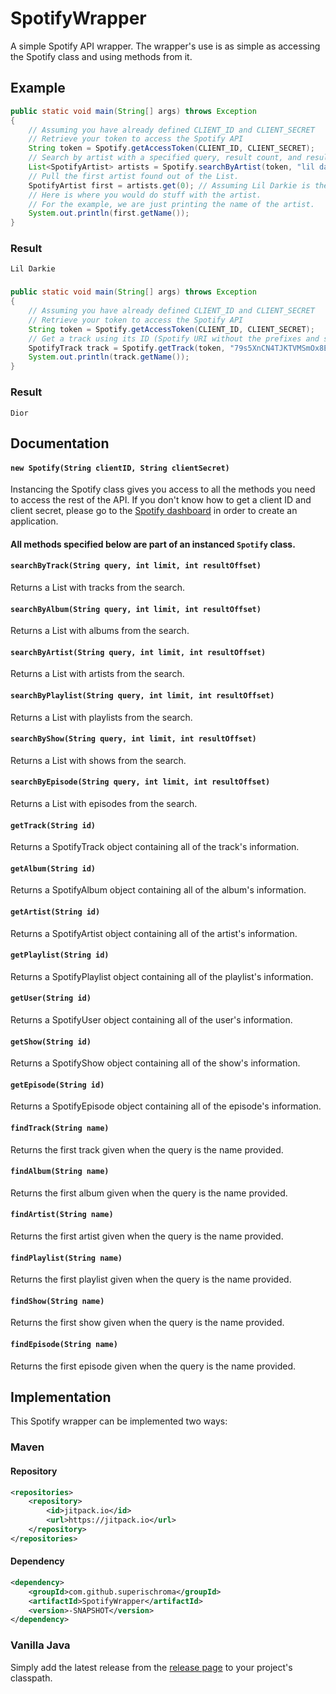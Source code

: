 # SpotifyWrapper
A simple Spotify API wrapper.
The wrapper's use is as simple as accessing the Spotify class and using methods from it.

## Example
```java
public static void main(String[] args) throws Exception
{
    // Assuming you have already defined CLIENT_ID and CLIENT_SECRET
    // Retrieve your token to access the Spotify API
    String token = Spotify.getAccessToken(CLIENT_ID, CLIENT_SECRET);
    // Search by artist with a specified query, result count, and result starting point and store the results in a List.
    List<SpotifyArtist> artists = Spotify.searchByArtist(token, "lil darkie", 10, 0);
    // Pull the first artist found out of the List.
    SpotifyArtist first = artists.get(0); // Assuming Lil Darkie is the first result.
    // Here is where you would do stuff with the artist.
    // For the example, we are just printing the name of the artist.
    System.out.println(first.getName());
}
```

### Result
```Lil Darkie```
###
```java
public static void main(String[] args) throws Exception
{
    // Assuming you have already defined CLIENT_ID and CLIENT_SECRET
    // Retrieve your token to access the Spotify API
    String token = Spotify.getAccessToken(CLIENT_ID, CLIENT_SECRET);
    // Get a track using its ID (Spotify URI without the prefixes and such)
    SpotifyTrack track = Spotify.getTrack(token, "79s5XnCN4TJKTVMSmOx8Ep");
    System.out.println(track.getName());
}
```

### Result
```Dior```
## Documentation
#### `new Spotify(String clientID, String clientSecret)`
Instancing the Spotify class gives you access to all the methods you need to access the rest of the API. If you don't know how to get a client ID and client secret, please go to the [Spotify dashboard](https://developer.spotify.com/dashboard/) in order to create an application.
#### All methods specified below are part of an instanced `Spotify` class.
#### `searchByTrack(String query, int limit, int resultOffset)`
Returns a List with tracks from the search.
#### `searchByAlbum(String query, int limit, int resultOffset)`
Returns a List with albums from the search.
#### `searchByArtist(String query, int limit, int resultOffset)`
Returns a List with artists from the search.
#### `searchByPlaylist(String query, int limit, int resultOffset)`
Returns a List with playlists from the search.
#### `searchByShow(String query, int limit, int resultOffset)`
Returns a List with shows from the search.
#### `searchByEpisode(String query, int limit, int resultOffset)`
Returns a List with episodes from the search.
#### `getTrack(String id)`
Returns a SpotifyTrack object containing all of the track's information.
#### `getAlbum(String id)`
Returns a SpotifyAlbum object containing all of the album's information.
#### `getArtist(String id)`
Returns a SpotifyArtist object containing all of the artist's information.
#### `getPlaylist(String id)`
Returns a SpotifyPlaylist object containing all of the playlist's information.
#### `getUser(String id)`
Returns a SpotifyUser object containing all of the user's information.
#### `getShow(String id)`
Returns a SpotifyShow object containing all of the show's information.
#### `getEpisode(String id)`
Returns a SpotifyEpisode object containing all of the episode's information.
#### `findTrack(String name)`
Returns the first track given when the query is the name provided.
#### `findAlbum(String name)`
Returns the first album given when the query is the name provided.
#### `findArtist(String name)`
Returns the first artist given when the query is the name provided.
#### `findPlaylist(String name)`
Returns the first playlist given when the query is the name provided.
#### `findShow(String name)`
Returns the first show given when the query is the name provided.
#### `findEpisode(String name)`
Returns the first episode given when the query is the name provided.
## Implementation
This Spotify wrapper can be implemented two ways:
### Maven
#### Repository
```xml
<repositories>
    <repository>
        <id>jitpack.io</id>
        <url>https://jitpack.io</url>
    </repository>
</repositories>
```
#### Dependency
```xml
<dependency>
    <groupId>com.github.superischroma</groupId>
    <artifactId>SpotifyWrapper</artifactId>
    <version>-SNAPSHOT</version>
</dependency>
```
### Vanilla Java
Simply add the latest release from the [release page](https://github.com/superischroma/SpotifyWrapper/releases) to your project's classpath.
